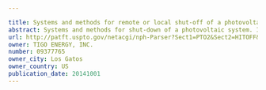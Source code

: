 ```yaml
---

title: Systems and methods for remote or local shut-off of a photovoltaic system
abstract: Systems and methods for shut-down of a photovoltaic system. In one embodiment, a method implemented in a computer system includes: communicating, via a central controller, with a plurality of local management units (LMUs), each of the LMUs coupled to control a respective solar module; receiving, via the central controller, a shut-down signal from a user device (e.g., a hand-held device, a computer, or a wireless switch unit); and in response to receiving the shut-down signal, shutting down operation of the respective solar module for each of the LMUs.
url: http://patft.uspto.gov/netacgi/nph-Parser?Sect1=PTO2&Sect2=HITOFF&p=1&u=%2Fnetahtml%2FPTO%2Fsearch-adv.htm&r=1&f=G&l=50&d=PALL&S1=09377765&OS=09377765&RS=09377765
owner: TIGO ENERGY, INC.
number: 09377765
owner_city: Los Gatos
owner_country: US
publication_date: 20141001
---
```


